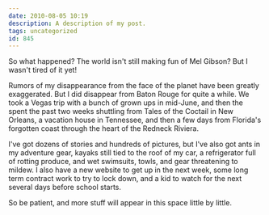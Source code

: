 ```yaml
---
date: 2010-08-05 10:19
description: A description of my post.
tags: uncategorized
id: 845
---
```

So what happened?  The world isn't still making fun of Mel Gibson?  But I wasn't tired of it yet!

Rumors of my disappearance from the face of the planet have been greatly exaggerated.  But I did disappear from Baton Rouge for quite a while.  We took a Vegas trip with a bunch of grown ups in mid-June, and then the spent the past two weeks shuttling from Tales of the Coctail in New Orleans, a vacation house in Tennessee, and then a few days from Florida's forgotten coast through the heart of the Redneck Riviera.  
<!--more-->
I've got dozens of stories and hundreds of pictures, but I've also got ants in my adventure gear, kayaks still tied to the roof of my car, a refrigerator full of rotting produce, and wet swimsuits, towls, and gear threatening to mildew.  I also have a new website to get up in the next week, some long term contract work to try to lock down, and a kid to watch for the next several days before school starts.  

So be patient, and more stuff will appear in this space little by little.
